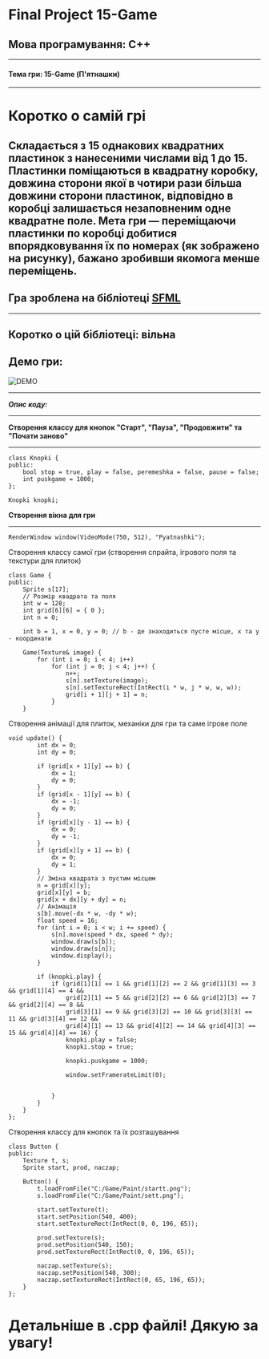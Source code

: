 
# Final Project 15-Game

## Мова програмування: **C++**
------
#### Тема гри: **15-Game (П'ятнашки)**
----
# Коротко о самій грі

Складається з 15 однакових квадратних пластинок з нанесеними числами від 1 до 15. Пластинки поміщаються в квадратну коробку, довжина сторони якої в чотири рази більша довжини сторони пластинок, відповідно в коробці залишається незаповненим одне квадратне поле. Мета гри — переміщаючи пластинки по коробці добитися впорядковування їх по номерах (як зображено на рисунку), бажано зробивши якомога менше переміщень.
----
## Гра зроблена на бібліотеці [SFML](https://www.sfml-dev.org/)
----
Коротко о цій бібліотеці: вільна
---
## Демо гри:
![DEMO](https://cdn.discordapp.com/attachments/1036007615379017779/1037755764716085289/demka.gif)

---


***Опис коду:***

---

**Створення классу для кнопок "Старт", "Пауза", "Продовжити" та "Почати заново"**

-----
```
class Knopki {
public:
    bool stop = true, play = false, peremeshka = false, pause = false;
    int puskgame = 1000;
};

Knopki knopki;
```
**Створення вікна для гри**

-----
```
RenderWindow window(VideoMode(750, 512), "Pyatnashki");
```
Створення классу самої гри (створення спрайта, ігрового поля та текстури для плиток)

```
class Game {
public:
    Sprite s[17];
    // Розмір квадрата та поля
    int w = 128;
    int grid[6][6] = { 0 };
    int n = 0;

    int b = 1, x = 0, y = 0; // b - де знаходиться пусте місце, x та y - координати

    Game(Texture& image) {
        for (int i = 0; i < 4; i++)
            for (int j = 0; j < 4; j++) {
                n++;
                s[n].setTexture(image);
                s[n].setTextureRect(IntRect(i * w, j * w, w, w));
                grid[i + 1][j + 1] = n;
            }
    }
```
Створення анімації для плиток, механіки для гри та саме ігрове поле

```
void update() {
        int dx = 0;
        int dy = 0;

        if (grid[x + 1][y] == b) {
            dx = 1;
            dy = 0;
        }
        if (grid[x - 1][y] == b) {
            dx = -1;
            dy = 0;
        }
        if (grid[x][y - 1] == b) {
            dx = 0;
            dy = -1;
        }
        if (grid[x][y + 1] == b) {
            dx = 0;
            dy = 1;
        }
        // Зміна квадрата з пустим місцем
        n = grid[x][y];
        grid[x][y] = b;
        grid[x + dx][y + dy] = n;
        // Анімація
        s[b].move(-dx * w, -dy * w);
        float speed = 16;
        for (int i = 0; i < w; i += speed) {
            s[n].move(speed * dx, speed * dy);
            window.draw(s[b]);
            window.draw(s[n]);
            window.display();
        }

        if (knopki.play) {
            if (grid[1][1] == 1 && grid[1][2] == 2 && grid[1][3] == 3 && grid[1][4] == 4 &&
                grid[2][1] == 5 && grid[2][2] == 6 && grid[2][3] == 7 && grid[2][4] == 8 &&
                grid[3][1] == 9 && grid[3][2] == 10 && grid[3][3] == 11 && grid[3][4] == 12 &&
                grid[4][1] == 13 && grid[4][2] == 14 && grid[4][3] == 15 && grid[4][4] == 16) {
                knopki.play = false;
                knopki.stop = true;

                knopki.puskgame = 1000;

                window.setFramerateLimit(0);

 
            }
        }
    }
};
```
Створення классу для кнопок та їх розташування
```
class Button {
public:
    Texture t, s;
    Sprite start, prod, naczap;

    Button() {
        t.loadFromFile("C:/Game/Paint/startt.png");
        s.loadFromFile("C:/Game/Paint/sett.png");

        start.setTexture(t);
        start.setPosition(540, 400);
        start.setTextureRect(IntRect(0, 0, 196, 65));

        prod.setTexture(s);
        prod.setPosition(540, 150);
        prod.setTextureRect(IntRect(0, 0, 196, 65));

        naczap.setTexture(s);
        naczap.setPosition(540, 300);
        naczap.setTextureRect(IntRect(0, 65, 196, 65));
    }
};
```

# **Детальніше в .cpp файлі! Дякую за увагу!**


